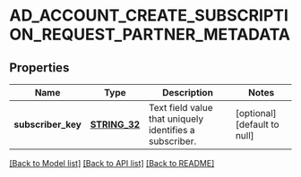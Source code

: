 # AD_ACCOUNT_CREATE_SUBSCRIPTION_REQUEST_PARTNER_METADATA

## Properties
Name | Type | Description | Notes
------------ | ------------- | ------------- | -------------
**subscriber_key** | [**STRING_32**](STRING_32.md) | Text field value that uniquely identifies a subscriber. | [optional] [default to null]

[[Back to Model list]](../README.md#documentation-for-models) [[Back to API list]](../README.md#documentation-for-api-endpoints) [[Back to README]](../README.md)


